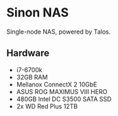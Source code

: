 # Sinon NAS
Single-node NAS, powered by Talos.

## Hardware
+ i7-6700k
+ 32GB RAM
+ Mellanox ConnectX 2 10GbE
+ ASUS ROG MAXIMUS VIII HERO
+ 480GB Intel DC S3500 SATA SSD
+ 2x WD Red Plus 12TB
